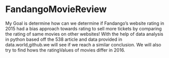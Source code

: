 # FandangoMovieReview
My Goal is determine how can we determine if Fandango’s website rating in 2015 had a bias approach towards rating to sell more tickets by comparing the rating of same movies on other websites! With the help of data analysis in python based off the 538 article and data provided in data.world,github.we will see if we reach a similar conclusion. We will also try to find hows the ratingValues of movies differ in 2016.
